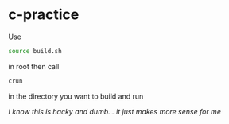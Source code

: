 # c-practice

Use 

```bash 
source build.sh
``` 

in root then call 

```bash
crun
```

in the directory you want to build and run

_I know this is hacky and dumb... it just makes more sense for me_
